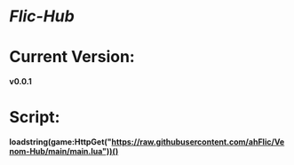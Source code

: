 # ***Flic-Hub***

# Current Version:
**v0.0.1**

# Script:
**loadstring(game:HttpGet("https://raw.githubusercontent.com/ahFlic/Venom-Hub/main/main.lua"))()**

